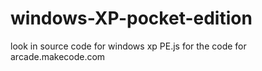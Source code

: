# windows-XP-pocket-edition
look in source code for windows xp PE.js for the code for arcade.makecode.com

